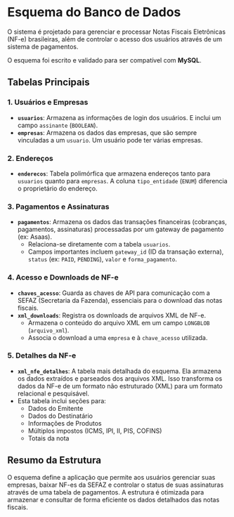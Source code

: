 # Esquema do Banco de Dados

O sistema é projetado para gerenciar e processar Notas Fiscais Eletrônicas (NF-e) brasileiras, além de controlar o acesso dos usuários através de um sistema de pagamentos.

O esquema foi escrito e validado para ser compatível com **MySQL**.

## Tabelas Principais

### 1. Usuários e Empresas

*   **`usuarios`**: Armazena as informações de login dos usuários. E inclui um campo `assinante` (`BOOLEAN`).
*   **`empresas`**: Armazena os dados das empresas, que são sempre vinculadas a um `usuario`. Um usuário pode ter várias empresas.

### 2. Endereços

*   **`enderecos`**: Tabela polimórfica que armazena endereços tanto para `usuarios` quanto para `empresas`. A coluna `tipo_entidade` (`ENUM`) diferencia o proprietário do endereço.

### 3. Pagamentos e Assinaturas

*   **`pagamentos`**: Armazena os dados das transações financeiras (cobranças, pagamentos, assinaturas) processadas por um gateway de pagamento (ex: Asaas).
    *   Relaciona-se diretamente com a tabela `usuarios`.
    *   Campos importantes incluem `gateway_id` (ID da transação externa), `status` (ex: `PAID`, `PENDING`), `valor` e `forma_pagamento`.

### 4. Acesso e Downloads de NF-e

*   **`chaves_acesso`**: Guarda as chaves de API para comunicação com a SEFAZ (Secretaria da Fazenda), essenciais para o download das notas fiscais.
*   **`xml_downloads`**: Registra os downloads de arquivos XML de NF-e.
    *   Armazena o conteúdo do arquivo XML em um campo `LONGBLOB` (`arquivo_xml`).
    *   Associa o download a uma `empresa` e à `chave_acesso` utilizada.

### 5. Detalhes da NF-e

*   **`xml_nfe_detalhes`**: A tabela mais detalhada do esquema. Ela armazena os dados extraídos e parseados dos arquivos XML. Isso transforma os dados da NF-e de um formato não estruturado (XML) para um formato relacional e pesquisável.
*   Esta tabela inclui seções para:
    *   Dados do Emitente
    *   Dados do Destinatário
    *   Informações de Produtos
    *   Múltiplos impostos (ICMS, IPI, II, PIS, COFINS)
    *   Totais da nota

## Resumo da Estrutura

O esquema define a aplicação que permite aos usuários gerenciar suas empresas, baixar NF-es da SEFAZ e controlar o status de suas assinaturas através de uma tabela de pagamentos. A estrutura é otimizada para armazenar e consultar de forma eficiente os dados detalhados das notas fiscais.
